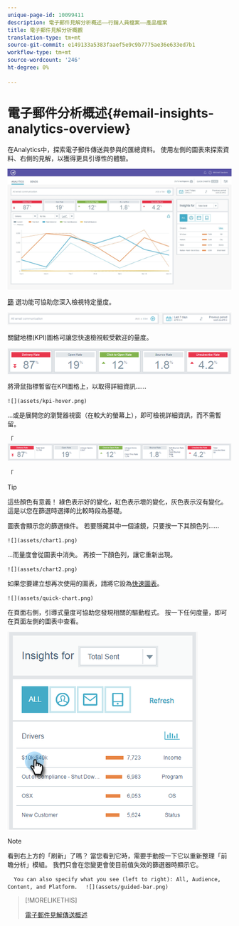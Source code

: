 ```yaml
---
unique-page-id: 10099411
description: 電子郵件見解分析概述——行銷人員檔案——產品檔案
title: 電子郵件見解分析概觀
translation-type: tm+mt
source-git-commit: e149133a5383faaef5e9c9b7775ae36e633ed7b1
workflow-type: tm+mt
source-wordcount: '246'
ht-degree: 0%

---
```



# 電子郵件分析概述{#email-insights-analytics-overview}

在Analytics中，探索電子郵件傳送與參與的匯總資料。 使用左側的圖表來探索資料、右側的見解，以獲得更具引導性的體驗。

![](assets/emailanalytics-1.jpg)

[篩](filtering-in-email-insights.md) 選功能可協助您深入檢視特定量度。

![](assets/filter-field.png)

關鍵地標(KPI)圖格可讓您快速檢視較受歡迎的量度。

![](assets/kpi.png)

將滑鼠指標暫留在KPI圖格上，以取得詳細資訊……

` ![](assets/kpi-hover.png)  
`

...或是展開您的瀏覽器視窗（在較大的螢幕上），即可檢視詳細資訊，而不需暫留。

「 ![](assets/kpi-wide.png)

「

>[!TIP]
>
>這些顏色有意義！ 綠色表示好的變化，紅色表示壞的變化，灰色表示沒有變化。 這是以您在篩選時選擇的比較時段為基礎。

圖表會顯示您的篩選條件。 若要隱藏其中一個濾鏡，只要按一下其顏色列……

` ![](assets/chart1.png)  
`

...而量度會從圖表中消失。 再按一下顏色列，讓它重新出現。

` ![](assets/chart2.png)  
`

如果您要建立想再次使用的圖表，請將它設為[快速圖表](email-insights-quick-charts.md)。

` ![](assets/quick-chart.png)  
`

在頁面右側，引導式量度可協助您發現相關的驅動程式。 按一下任何度量，即可在頁面左側的圖表中查看。

![](assets/guided-metrics-ps.png)

>[!NOTE]
>
>看到右上方的「刷新」了嗎？ 當您看到它時，需要手動按一下它以重新整理「前瞻分析」模組。 我們只會在您變更會使目前值失效的篩選器時顯示它。

`  
You can also specify what you see (left to right): All, Audience, Content, and Platform.  
`  ` ![](assets/guided-bar.png)  
`

>[!MORELIKETHIS]
>
>[電子郵件見解傳送概述](email-insights-sends-overview.md)

